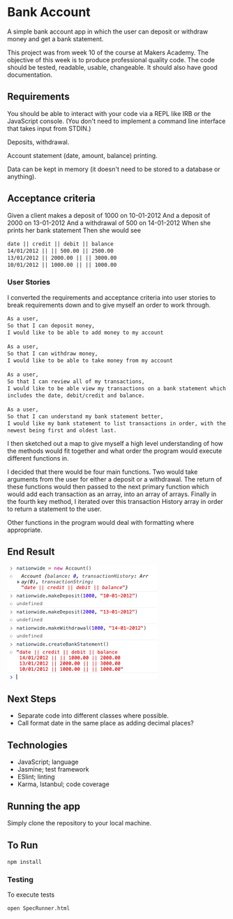 # Bank Account

A simple bank account app in which the user can deposit or withdraw money and get a bank statement.

This project was from week 10 of the course at Makers Academy. The objective of this week is to produce professional quality code. The code should be tested, readable, usable, changeable. It should also have good documentation.

## Requirements
You should be able to interact with your code via a REPL like IRB or the JavaScript console. (You don't need to implement a command line interface that takes input from STDIN.)

Deposits, withdrawal.

Account statement (date, amount, balance) printing.

Data can be kept in memory (it doesn't need to be stored to a database or anything).

## Acceptance criteria
Given a client makes a deposit of 1000 on 10-01-2012
And a deposit of 2000 on 13-01-2012
And a withdrawal of 500 on 14-01-2012
When she prints her bank statement
Then she would see

```
date || credit || debit || balance
14/01/2012 || || 500.00 || 2500.00
13/01/2012 || 2000.00 || || 3000.00
10/01/2012 || 1000.00 || || 1000.00
```

### User Stories

I converted the requirements and acceptance criteria into user stories to break requirements down and to give myself an order to work through.

```
As a user,
So that I can deposit money,
I would like to be able to add money to my account

As a user,
So that I can withdraw money,
I would like to be able to take money from my account

As a user,
So that I can review all of my transactions,
I would like to be able view my transactions on a bank statement which includes the date, debit/credit and balance.

As a user,
So that I can understand my bank statement better,
I would like my bank statement to list transactions in order, with the newest being first and oldest last.

```
I then sketched out a map to give myself a high level understanding of how the methods would fit together and what order the program would execute different functions in.

I decided that there would be four main functions. Two would take arguments from the user for either a deposit or a withdrawal. The return of these functions would then passed to the next primary function which would add each transaction as an array, into an array of arrays. Finally in the fourth key method, I iterated over this transaction History array in order to return a statement to the user.

Other functions in the program would deal with formatting where appropriate.

## End Result
![](/images/workingprogram.png)

## Next Steps
- Separate code into different classes where possible.
- Call format date in the same place as adding decimal places?

## Technologies
- JavaScript; language
- Jasmine; test framework
- ESlint; linting
- Karma, Istanbul; code coverage

## Running the app
Simply clone the repository to your local machine.

## To Run
```
npm install
```

### Testing
To execute tests
```
open SpecRunner.html
```










